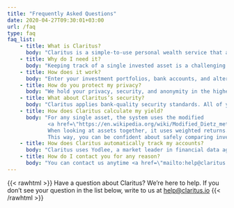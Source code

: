 ```yaml
---
title: "Frequently Asked Questions"
date: 2020-04-27T09:30:01+03:00
url: /faq
type: faq
faq_list:
    - title: What is Claritus?
      body: "Claritus is a simple-to-use personal wealth service that allows you to view all of your invested assets in one place. It’s the only tool you need to track, understand, and grow your wealth."
    - title: Why do I need it?
      body: "Keeping track of a single invested asset is a challenging and tedious task, let alone a number of assets scattered across several accounts. Whether you invest in the stock market, real estate, or any other alternative investment type, Claritus provides you with a clear image of ALL your combined assets in one place, anytime you need it"
    - title: How does it work?
      body: "Enter your investment portfolios, bank accounts, and alternative assets into Claritus. You can choose to enter them manually or link accounts for automatic tracking. Claritus will crunch the numbers and present you with you a clear, real-time view of your assets - together or separated into groups. If you already have some tracking history, you can build your account retroactively and instantly see your progress over time. What’s more, Claritus also provides you with eye-opening insights that will help you control your wealth and make better-informed decisions for the future."
    - title: How do you protect my privacy?
      body: "We hold your privacy, security, and anonymity in the highest importance - to the extent that even we don’t have access to your data. Our loyalty is first and foremost to you, our customer - no hidden agendas, no dual loyalties, no matter what. In addition, we will never share or sell your information with any third parties"
    - title: What about Claritus’s security?
      body: "Claritus applies bank-quality security standards. All of your information is secured and encrypted both at rest and in transit. The system uses Yodlee to get read-only access only to those accounts you choose to link."
    - title: How does Claritus calculate my yield?
      body: "For any single asset, the system uses the modified 
             <a href=\"https://en.wikipedia.org/wiki/Modified_Dietz_method\" target=\"_blank\">Dietz method</a>.<br/> 
             When looking at assets together, it uses weighted returns.<br/> 
             This way, you can be confident about safely comparing investments and understanding their worth."
    - title: How does Claritus automatically track my accounts?
      body: "Claritus uses Yodlee, a market leader in financial data aggregation, to link your investments and bank accounts and track them. We never see any of your credentials, and get read-only access to the accounts you link to Claritus."
    - title: How do I contact you for any reason?
      body: "You can contact us anytime <a href=\"mailto:help@claritus.io\">help@claritus.io</a>."
---
```

{{< rawhtml >}}
Have a question about Claritus? We’re here to help.
If you don’t see your question in the list below, write to us at <a href="mailto:help@claritus.io" class="is-green">help@claritus.io</a>
{{< /rawhtml >}}

